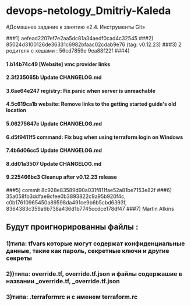# devops-netology_Dmitriy-Kaleda
#Домашнее задание к занятию «2.4. Инструменты Git»

###1)   aefead2207ef7e2aa5dc81a34aedf0cad4c32545
###2)   85024d3100126de36331c6982bfaac02cdab9e76 (tag: v0.12.23)
###3)   2 родителя с хешами : 56cd7859e 9ea88f22f
###4)   
   #### 1.b14b74c49 [Website] vmc provider links
   #### 2.3f235065b Update CHANGELOG.md
   #### 3.6ae64e247 registry: Fix panic when server is unreachable
   #### 4.5c619ca1b website: Remove links to the getting started guide's old location
   #### 5.06275647e Update CHANGELOG.md
   #### 6.d5f9411f5 command: Fix bug when using terraform login on Windows
   #### 7.4b6d06cc5 Update CHANGELOG.md
   #### 8.dd01a3507 Update CHANGELOG.md
   #### 9.225466bc3 Cleanup after v0.12.23 release
###5)   commit 8c928e83589d90a031f811fae52a81be7153e82f
###6)   35a058fb3ddfae9cfee0b3893822c9a95b920f4c, c0b17610965450a89598da491ce9b6b5cbd6393f, 8364383c359a6b738a436d1b7745ccdce178df47
###7)   Martin Atkins


## Будут проигнорированны файлы :
### 1)типа: tfvars которые могут содержат конфиденциальные данные, такие как пароль, секретные ключи и другие секреты
### 2))типа: override.tf, override.tf.json и файлы содержашие в названии _override.tf, _override.tf.json
### 3)типа: .terraformrc и с именем terraform.rc
